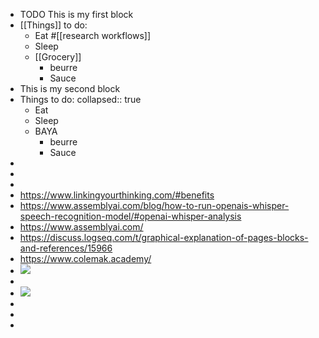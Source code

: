 - TODO This is my first block
- [[Things]] to do:
	- Eat #[[research workflows]]
	- Sleep
	- [[Grocery]]
		- beurre
		- Sauce
- This is my second block
- Things to do:
  collapsed:: true
	- Eat
	- Sleep
	- BAYA
		- beurre
		- Sauce
-
-
-
- https://www.linkingyourthinking.com/#benefits
- https://www.assemblyai.com/blog/how-to-run-openais-whisper-speech-recognition-model/#openai-whisper-analysis
- https://www.assemblyai.com/
- https://discuss.logseq.com/t/graphical-explanation-of-pages-blocks-and-references/15966
- https://www.colemak.academy/
- ![](https://i.stack.imgur.com/7Cu9Z.jpg)
-
- ![](https://miro.medium.com/v2/resize:fit:4800/format:webp/0*IUG4AhjJRfVfZyJg.png)
-
-
-